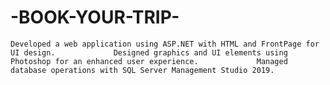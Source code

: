 # -BOOK-YOUR-TRIP-
    Developed a web application using ASP.NET with HTML and FrontPage for UI design.             Designed graphics and UI elements using Photoshop for an enhanced user experience.             Managed database operations with SQL Server Management Studio 2019.
